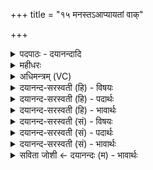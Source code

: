 +++
title = "१५ मनस्तऽआप्यायतां वाक्"

+++
<details><summary>पदपाठः - दयानन्दादि</summary>

मनः॑। ते॒। आ। प्या॒य॒ता॒म्। वाक्। ते॒। आ। प्या॒य॒ता॒म्। प्रा॒णः। ते॒। आ। प्या॒य॒ता॒म्। चक्षुः॑। ते॒। आ। प्या॒य॒ता॒म्। श्रोत्र॑म्। ते॒। आ। प्या॒य॒ता॒म्। यत्। ते॒। क्रू॒रम्। यत्। आस्थि॑त॒मित्याऽस्थि॑तम्। तत्। ते॒। आ। प्या॒य॒ता॒म्। निः। स्त्या॒य॒ता॒म्। तत्। ते॒। शु॒ध्य॒तु। शम्। अहो॑भ्य॒ इत्यहः॑ऽभ्यः। ओष॑धे। त्राय॑स्व। स्वधि॑त॒ इति॒ स्वऽधि॑ते। मा। ए॒न॒म्। हि॒ꣳसीः॒। १५।
</details>

<details><summary>महीधरः</summary>

म० शेषेण यजमानस्य शिरःप्रभृत्यनुषिञ्चतो मनस्त इति शिर इति' (का० ६ । ६ । ४-५)। पान्नेजनशेषेण यजमानः चकारादध्वर्युश्च पशोः शिरआद्यङ्गान्यनुषिञ्चतः । तत्र शिरसो मन्त्रमाह मनस्त इति शिर इति सूत्रार्थः । पशुदेवतानि हे पशो, ते तव मनः आप्यायतां शाम्यतु । विलिङ्गत्वादस्य विनियोग उक्तः । वाक्त आप्यायतामित्यादिमन्त्राणां लिङ्गादेव विनियोगः सिद्ध इति सूत्रकृता नोक्तः । वाक्त इति मुखं प्राणस्त इति नासिके चक्षुस्त इति चक्षुषी श्रोत्रं त इति कर्णौ एतानि मुखादीनि तव शाम्यन्तु । 'यत्ते क्रूरमित्यङ्गानीति' (का० ६।६।६)। सर्वाङ्गान्यवशिष्टान्यनुषिञ्चत इत्यर्थः । हे पशो, यत्ते तव क्रूरं बन्धननिरोधादिकं क्रूरमस्माभिः कृतं यच्च आस्थितं छेदादिकं कर्तुमुपस्थितं शमित्रा तत्सर्वं ते तवाप्यायतां शाम्यतु । किंच तत्सर्वं निष्ट्यायतां संहतं भवतु। 'ष्ठ्यै संघाते' अनुन्नं भवत्वित्यर्थः । तत्सर्वं तव शुध्यतु शुद्धं भवतु। 'शमहोभ्य इति पश्चात्पशोर्निषिञ्चत इति' (का० ६।६।७) पशोर्जघनदेशे पान्नेजनशेषमुभावपि निषिञ्चतामिति सूत्रार्थः । अहोभ्यः दिवसादिकालविशेषेभ्यः शं सुखमस्माकं पशोर्वा भूयादिति शेषः । 'उत्तानं पशुं कृत्वाग्रेण नाभिं तृणं निदधात्योषध इति' (का० ६ । ६ । ८)। नामेरग्रेऽङ्गुलचतुष्टये तृणं निदध्यादिति सूत्रार्थः । मन्त्रो व्याख्यातः (अ० ४ क. १)। 'स्वधित इति प्रज्ञातयाभिनिधाय छित्त्वेति' । (का० ६।६।९)। प्रज्ञातया प्रस्तुतया कृतचिह्नया घृताक्तयासिधारयाभिनिधाय तृणोपर्यसिधारां निधाय तूष्णीं सतृणामुदरत्वचं छिन्द्यादिति सूत्रार्थः । एनं पशुं स्वधिते मा हिंसीः ॥ १५॥  
षोडशी।
</details>

<details><summary>अधिमन्त्रम् (VC)</summary>

- विद्वांसो देवता
- मेधातिथिर्ऋषिः
- स्वराड् धृतिः
- पञ्चमः
</details>

<details><summary>दयानन्द-सरस्वती (हि) - विषयः</summary>

फिर भी प्रकारान्तर से अगले मन्त्र में उक्त अर्थ का प्रकाश किया है ॥
</details>

<details><summary>दयानन्द-सरस्वती (हि) - पदार्थः</summary>

पदार्थान्वयभाषाः -  हे शिष्य ! मेरी शिक्षा से (ते) तेरा (मनः) मन (आप्यायताम्) पर्य्याप्त गुणयुक्त हो, (ते) तेरा (प्राणः) प्राण (आप्यायताम्) बलादि गुणयुक्त हो, (ते) तेरी (चक्षुः) दृष्टि (आप्यायताम्) निर्मल हो, (ते) तेरे (श्रोत्रम्) कर्ण (आप्यायताम्) सद्गुण व्याप्त हों, (ते) तेरा (यत्) जो (क्रूरम्) दुष्ट व्यवहार है, वह (निः) (स्त्यायताम्) दूर हो और (यत्) जो (ते) तेरा (आस्थितम्) निश्चय है, वह (आप्यायताम्) पूरा हो। इस प्रकार से (ते) तेरा समस्त व्यवहार (शुध्यतु) शुद्ध हो और (अहोभ्यः) प्रतिदिन तेरे लिये (शम्) सुख हो। हे (ओषधे) प्रवर अध्यापक ! आप (एनम्) इस शिष्य की (त्रायस्व) रक्षा कीजिये और (मा हिंसीः) व्यर्थ ताड़ना मत कीजिये। हे (स्वधिते) प्रशस्ताध्यापिके ! तू इस कुमारिका शिष्या की (त्रायस्व) रक्षा कर और इस को अयोग्य ताड़ना मत दे ॥१५॥
</details>

<details><summary>दयानन्द-सरस्वती (हि) - भावार्थः</summary>

भावार्थभाषाः -  सत्कर्म करने से सब की उन्नति होती है, इस से सब मनुष्यों को चाहिये कि सुशिक्षा पाकर समस्त सत्कर्मों का अनुष्ठान करें। इसी से अध्यापक जन गुणग्रहण कराने ही के लिये शिष्यों को ताड़ना देते हैं, वह उनकी ताड़ना अत्यन्त सुख की करनेवाली होती है। स्त्री और पुरुष इस प्रकार उपदेश करें कि हे सर्वोत्तम अध्यापक ! यह आपका विद्यार्थी जैसे शीघ्र विद्वान् हो जाय, वैसा प्रयत्न कीजिये। हे प्रिये ! यह कन्या जिस प्रकार अतिशीघ्र विद्यायुक्त हो, वैसा काम कर ॥१५॥
</details>

<details><summary>दयानन्द-सरस्वती (सं) - विषयः</summary>

पुनरुक्तोऽर्थः प्रकारान्तरेण प्रकाश्यते ॥
</details>

<details><summary>दयानन्द-सरस्वती (सं) - पदार्थः</summary>

पदार्थान्वयभाषाः -  हे शिष्य ! मदीयशिक्षणेन ते तव मन आप्यायताम्, ते वागाप्यायताम्, ते प्राण आप्यायताम्, ते चक्षुराप्यायताम्, ते श्रोत्रमाप्यायताम्, ते यत्क्रूरं दुश्चरित्रं तत् निष्ट्यायताम् दूरीगच्छतु, यत् ते तवास्थितं निश्चितं तदाप्यायताम्, इत्थं ते सर्वं शुध्यतु, अहोभ्यो दिनेभ्यस्तुभ्यं शमस्तु। अथ स्वस्वामिनि शिष्यलालनापरं गुरुपत्नीवाक्यम्। हे ओषधे ! विज्ञानवराध्यापक ! त्वमेनं शिष्यं त्रायस्व, मा हिंसीः। स च स्वपत्नी प्रत्याह−हे स्वधितेऽध्यापिके स्त्रि ! त्वेमनां त्रायस्व, मा हिंसीश्च ॥१५॥
</details>

<details><summary>दयानन्द-सरस्वती (सं) - भावार्थः</summary>

भावार्थभाषाः -  सत्कर्म्मानुष्ठानेन सर्वस्योन्नतिर्भवत्यतः सर्वैर्मनुष्यैर्गुरुशिक्षया समस्तसत्कर्म्मानुष्ठेयम्। गुरवो गुणग्रहणायैव शिष्याणां ताडनं विदधति, ततस्तेषामिदमभ्युदयनिःश्रेयसकारि जायत एवेति बोध्यम्। दम्पती परस्परमेवमुपदिशेताम्। हे पते ! भवानयं शिष्यो यथा सद्यो विद्वान् स्यात् तथा प्रयतताम्। हे धर्मपत्नि ! भवति यथेयं कन्या तूर्णं विदुषी भवेत् तथा विदधातु ॥१५॥
</details>

<details><summary>सविता जोशी ← दयानन्दः (म) - भावार्थः</summary>

भावार्थभाषाः -  सत्कर्म करण्याने सर्वांची उन्नती होते. यासाठी सर्व माणसांनी चांगले शिक्षण घेऊन सत्कर्माचे अनुष्ठान करावे. त्यासाठी अध्यापक शिष्यांना शिक्षा करतात. ती योग्य असते. स्त्री व पुरुषांनी अध्यापकाला असा उपदेश करावा, हे उत्तम अध्यापकांनो ! हा तुमचा विद्यार्थी लवकरात लवकर विद्वान होईल, असा प्रयत्न करा. हे अध्यापिके ! ही कन्या ज्या प्रकारे लवकर विदुषी होईल, असे प्रयत्न कर.
</details>